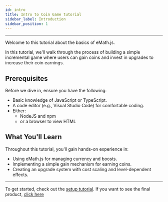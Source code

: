```yaml
---
id: intro
title: Intro to Coin Game tutorial
sidebar_label: Introduction
sidebar_position: 1
---
```


---

Welcome to this tutorial about the basics of eMath.js.

In this tutorial, we'll walk through the process of building a simple incremental game where users can gain coins and invest in upgrades to increase their coin earnings.

## Prerequisites

Before we dive in, ensure you have the following:

- Basic knowledge of JavaScript or TypeScript.
- A code editor (e.g., Visual Studio Code) for comfortable coding.
- Either:
  - NodeJS and npm
  - or a browser to view HTML

## What You'll Learn

Throughout this tutorial, you'll gain hands-on experience in:

- Using eMath.js for managing currency and boosts.
- Implementing a simple gain mechanism for earning coins.
- Creating an upgrade system with cost scaling and level-dependent effects.

---

To get started, check out the [setup tutorial](./setup). If you want to see the final product, [click here](https://github.com/xShadowBlade/emath.js/tree/main/website/docs/tutorials/coinGame/code)
